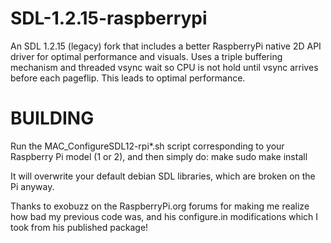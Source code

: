 # SDL-1.2.15-raspberrypi
An SDL 1.2.15 (legacy) fork that includes a better RaspberryPi native 2D API driver for optimal performance and visuals.
Uses a triple buffering mechanism and threaded vsync wait so CPU is not hold until vsync arrives before each pageflip.
This leads to optimal performance.

BUILDING
========

Run the MAC_ConfigureSDL12-rpi*.sh script corresponding to your Raspberry Pi model (1 or 2), and then simply do:
make
sudo make install

It will overwrite your default debian SDL libraries, which are broken on the Pi anyway.

Thanks to exobuzz on the RaspberryPi.org forums for making me realize how bad my previous code was, and his configure.in modifications which I took from his published package!
